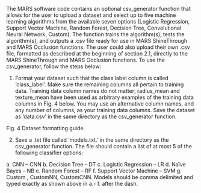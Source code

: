 The MARS software code contains an optional csv_generator function that allows for the user to upload a dataset and select up to five machine learning algorithms from the available seven options (Logistic Regression, Support Vector Machine, Random Forest, Decision Tree, Convolutional Neural Network, Custom). The function trains the algorithm(s), tests the algorithm(s), and outputs a .csv file ready for use in MARS ShineThrough and MARS Occlusion functions. The user could also upload their own .csv file, formatted as described at the beginning of section 2.1, directly to the MARS ShineThrough and MARS Occlusion functions. 
To use the csv_generator, follow the steps below: 
1.	Format your dataset such that the class label column is called ‘class_label’. Make sure the remaining columns all pertain to training data. Training data column names do not matter; radius_mean and texture_mean have been used as arbitrary examples of the training data columns in Fig. 4 below. You may use an alternative column names, and any number of columns, as your training data columns. Save the dataset as ‘data.csv’ in the same directory as the csv_generator function.


 
Fig. 4 Dataset formatting guide.

2.	Save a .txt file called ‘models.txt.’ in the same directory as the csv_generator function. The file should contain a list of at most 5 of the following classifier options:

a.	CNN – CNN
b.	 Decision Tree – DT 
c.	Logistic Regression – LR
d.	Naïve Bayes – NB
e.	 Random Forest – RF
f.	Support Vector Machine – SVM
g.	Custom , CustomNN, CustomCNN.
Models should be comma delimited and typed exactly as shown above in a.- f. after the dash. 

